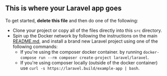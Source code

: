 ## This is where your Laravel app goes

To get started, **delete this file** and then do one of the following:

- Clone your project or copy all of the files directly into this `src` directory.
- Spin up the Docker network by following the instructions on the main [README.md](../README.md), and install a brand new Laravel project using one of the following commands:
  - If you're using the composer docker container. by running `docker-compose run --rm composer create-project laravel/laravel`.
  - If you're using composer locally (outside of the docker container) use `curl -s https://laravel.build/example-app | bash`.
